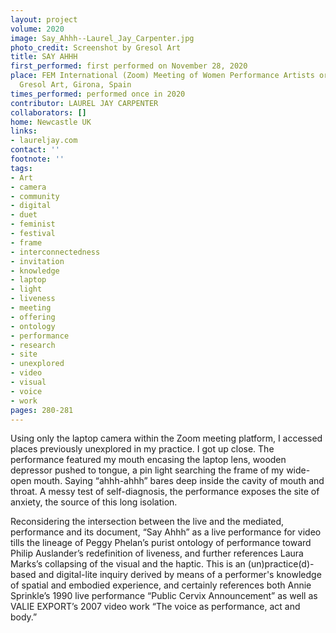 ```yaml
---
layout: project
volume: 2020
image: Say_Ahhh--Laurel_Jay_Carpenter.jpg
photo_credit: Screenshot by Gresol Art
title: SAY AHHH
first_performed: first performed on November 28, 2020
place: FEM International (Zoom) Meeting of Women Performance Artists organized by
  Gresol Art, Girona, Spain
times_performed: performed once in 2020
contributor: LAUREL JAY CARPENTER
collaborators: []
home: Newcastle UK
links:
- laureljay.com
contact: ''
footnote: ''
tags:
- Art
- camera
- community
- digital
- duet
- feminist
- festival
- frame
- interconnectedness
- invitation
- knowledge
- laptop
- light
- liveness
- meeting
- offering
- ontology
- performance
- research
- site
- unexplored
- video
- visual
- voice
- work
pages: 280-281
---
```

Using only the laptop camera within the Zoom meeting platform, I accessed places previously unexplored in my practice. I got up close. The performance featured my mouth encasing the laptop lens, wooden depressor pushed to tongue, a pin light searching the frame of my wide-open mouth. Saying “ahhh-ahhh” bares deep inside the cavity of mouth and throat. A messy test of self-diagnosis, the performance exposes the site of anxiety, the source of this long isolation.

Reconsidering the intersection between the live and the mediated, performance and its document, “Say Ahhh” as a live performance for video tills the lineage of Peggy Phelan’s purist ontology of performance toward Philip Auslander’s redefinition of liveness, and further references Laura Marks’s collapsing of the visual and the haptic. This is an (un)practice(d)-based and digital-lite inquiry derived by means of a performer's knowledge of spatial and embodied experience, and certainly references both Annie Sprinkle’s 1990 live performance “Public Cervix Announcement” as well as VALIE EXPORT’s 2007 video work “The voice as performance, act and body.”